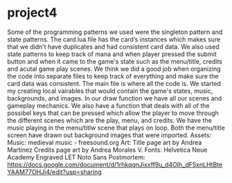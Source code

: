 # project4
Some of the programming patterns we used were the singleton pattern and state patterns. The card.lua file has the card’s instances which makes sure that we didn’t have duplicates and had consistent card data. We also used state patterns to keep track of mana and when player pressed the submit button and when it came to the game's state such as the menu/title, credits and acutal game play scenes. We think we did a good job when organizing the code into separate files to keep track of everything and make sure the card data was consistent. The main file is where all the code is. We started my creating local vairables that would contain the game's states, music, backgrounds, and images. In our draw function we have all our scenes and gameplay mechanics. We also have a function that deals with all of the possibel keys that can be pressed which allow the player to move through the different scenes which are the play, menu, and credits. We have the music playing in the menu/titlw scene that plays on loop. Both the menu/title screen have drawn out background images that were imported. Assets:
Music: medieval music - freesound.org
Art: Title page art by Andrea Martinez
Credits page art by Andrea Morales V.
Fonts: Helvetica Neue
Academy Engraved LET
Noto Sans
Postmortem: https://docs.google.com/document/d/1rhkqqnJixxff9u_d4OIh_dF5xnLHtBteYAAM77OHJi4/edit?usp=sharing
